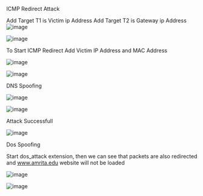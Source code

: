 ICMP Redirect Attack

Add Target T1 is Victim ip Address
Add Target T2 is Gateway ip Address
![image](https://github.com/jayshah17/Implementation-of-Cyber-Security-Lab/assets/76842630/d91a5f87-17da-4295-8554-af38f148ea6d)


![image](https://github.com/jayshah17/Implementation-of-Cyber-Security-Lab/assets/76842630/9e18b5b3-a6f8-4ba0-9720-823298a57778)

To Start ICMP Redirect 
Add Victim IP Address and MAC Address

![image](https://github.com/jayshah17/Implementation-of-Cyber-Security-Lab/assets/76842630/e3e198d0-e392-4612-89b8-9e5dfe2d62a3)

![image](https://github.com/jayshah17/Implementation-of-Cyber-Security-Lab/assets/76842630/7e4e5c4d-67c6-4a86-ab6d-357617f80468)

DNS Spoofing 

![image](https://github.com/jayshah17/Implementation-of-Cyber-Security-Lab/assets/76842630/5cb9b7c1-ef4e-42f7-a8a4-5712a0c80f48)

![image](https://github.com/jayshah17/Implementation-of-Cyber-Security-Lab/assets/76842630/f343d3f7-c8ab-44b5-a88a-90c9c4c247df)

Attack Successfull 

![image](https://github.com/jayshah17/Implementation-of-Cyber-Security-Lab/assets/76842630/11c18b81-59eb-44ff-8547-b08f11bd354a)


Dos Spoofing 

Start dos_attack extension, then we can see that packets are also redirected and www.amrita.edu website will not be loaded

![image](https://github.com/jayshah17/Implementation-of-Cyber-Security-Lab/assets/76842630/fa2de79e-d912-4cfe-8afc-1a752f55dc21)


![image](https://github.com/jayshah17/Implementation-of-Cyber-Security-Lab/assets/76842630/9807a8f5-c083-463e-9dcd-d4e4a70d1c9d)
